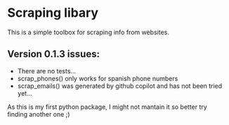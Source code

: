 # Scraping libary

This is a simple toolbox for scraping info from websites.

## Version 0.1.3 issues:
- There are no tests...
- scrap_phones() only works for spanish phone numbers
- scrap_emails() was generated by github copilot and has not been tried yet...

As this is my first python package, I might not mantain it so better try finding another one ;)
